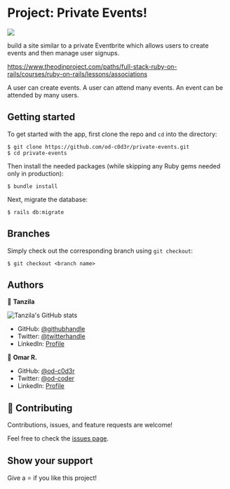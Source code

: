 # Project: Private Events!


![](https://img.shields.io/badge/Microverse-blueviolet)

build a site similar to a private Eventbrite which allows users to create events and then manage user signups. 

https://www.theodinproject.com/paths/full-stack-ruby-on-rails/courses/ruby-on-rails/lessons/associations

A user can create events. A user can attend many events. An event can be attended by many users. 


## Getting started

To get started with the app, first clone the repo and `cd` into the directory:

```
$ git clone https://github.com/od-c0d3r/private-events.git
$ cd private-events
```

Then install the needed packages (while skipping any Ruby gems needed only in production):

```
$ bundle install
```

Next, migrate the database:

```
$ rails db:migrate
```

## Branches

Simply check out the corresponding branch using `git checkout`:

```
$ git checkout <branch name>
```

## Authors

👤 **Tanzila**

![Tanzila's GitHub stats](https://github-readme-stats.vercel.app/api?username=tanzila-abedin&count_private=true&theme=dark&show_icons=true)

- GitHub: [@githubhandle](https://github.com/tanzila-abedin)
- Twitter: [@twitterhandle](https://twitter.com/TanzilaAbedin)
- LinkedIn: [Profile](https://www.linkedin.com/in/tanzila-abedin-331440b2/)

👤 **Omar R.**


- GitHub: [@od-c0d3r](https://github.com/od-c0d3r)
- Twitter: [@od-coder](https://twitter.com/od_coder)
- LinkedIn: [Profile](https://linkedin.com/in/omarrashad)

## 🤝 Contributing

Contributions, issues, and feature requests are welcome!

Feel free to check the [issues page](https://github.com/od-c0d3r/members-only/issues).

## Show your support

Give a ⭐️ if you like this project!
